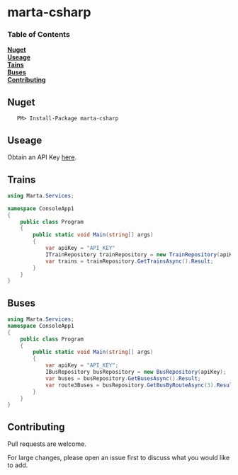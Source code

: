 # marta-csharp

### Table of Contents
**[Nuget](#nuget)**<br>
**[Useage](#useage)**<br>
**[Tains](#trains)**<br>
**[Buses](#buses)**<br>
**[Contributing](#contributing)**<br>


## Nuget

 ```
    PM> Install-Package marta-csharp
```


## Useage
Obtain an API Key [here](https://www.itsmarta.com/developer-reg-rtt.aspx).


## Trains
```csharp
using Marta.Services;

namespace ConsoleApp1
{
    public class Program
    {
        public static void Main(string[] args)
        {
            var apiKey = "API_KEY"
            ITrainRepository trainRepository = new TrainRepository(apiKey);
            var trains = trainRepository.GetTrainsAsync().Result;
        }
    }
}
```

## Buses
```csharp
using Marta.Services;
namespace ConsoleApp1
{
    public class Program
    {
        public static void Main(string[] args)
        {
            var apiKey = "API_KEY";
            IBusRepository busRepository = new BusRepository(apiKey);
            var buses = busRepository.GetBusesAsync().Result;
            var route3Buses = busRepository.GetBusByRouteAsync(3).Result;
        }
    }
}
```

## Contributing

Pull requests are welcome. 

For large changes, please open an issue first to discuss what you would like to add.
